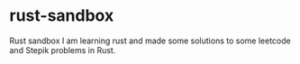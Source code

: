 # rust-sandbox
Rust sandbox
I am learning rust and made some solutions to some leetcode and Stepik problems in Rust.
